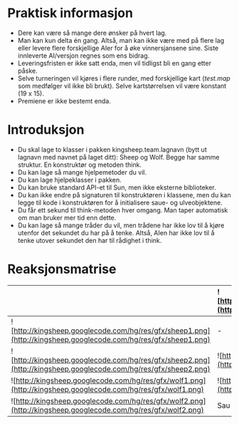 # Praktisk informasjon #

  * Dere kan være så mange dere ønsker på hvert lag.
  * Man kan kun delta én gang. Altså, man kan ikke være med på flere lag eller levere flere forskjellige AIer for å øke vinnersjansene sine. Siste innleverte AI/versjon regnes som ens bidrag.
  * Leveringsfristen er ikke satt enda, men vil tidligst bli en gang etter påske.
  * Selve turneringen vil kjøres i flere runder, med forskjellige kart (_test.map_ som medfølger vil ikke bli brukt). Selve kartstørrelsen vil være konstant (19 x 15).
  * Premiene er ikke bestemt enda.

# Introduksjon #

  * Du skal lage to klasser i pakken kingsheep.team.lagnavn (bytt ut lagnavn med navnet på laget ditt): Sheep og Wolf. Begge har samme struktur. En konstruktør og metoden think.
  * Du kan lage så mange hjelpemetoder du vil.
  * Du kan lage hjelpeklasser i pakken.
  * Du kan bruke standard API-et til Sun, men ikke eksterne biblioteker.
  * Du kan ikke endre på signaturen til konstruktøren i klassene, men du kan legge til kode i konstruktøren for å initialisere saue- og ulveobjektene.
  * Du får ett sekund til think-metoden hver omgang. Man taper automatisk om man bruker mer tid enn dette.
  * Du kan lage så mange tråder du vil, men trådene har ikke lov til å kjøre utenfor det sekundet du har på å tenke. Altså, AIen har ikke lov til å tenke utover sekundet den har til rådighet i think.

# Reaksjonsmatrise #

|        | ![http://kingsheep.googlecode.com/hg/res/gfx/sheep1.png](http://kingsheep.googlecode.com/hg/res/gfx/sheep1.png)| ![http://kingsheep.googlecode.com/hg/res/gfx/sheep2.png](http://kingsheep.googlecode.com/hg/res/gfx/sheep2.png) | ![http://kingsheep.googlecode.com/hg/res/gfx/wolf1.png](http://kingsheep.googlecode.com/hg/res/gfx/wolf1.png) | ![http://kingsheep.googlecode.com/hg/res/gfx/wolf2.png](http://kingsheep.googlecode.com/hg/res/gfx/wolf2.png) | ![http://kingsheep.googlecode.com/hg/res/gfx/skigard.png](http://kingsheep.googlecode.com/hg/res/gfx/skigard.png)|![http://kingsheep.googlecode.com/hg/res/gfx/grass.png](http://kingsheep.googlecode.com/hg/res/gfx/grass.png)|![http://kingsheep.googlecode.com/hg/res/gfx/rhubarb.png](http://kingsheep.googlecode.com/hg/res/gfx/rhubarb.png) |
|:-------|:---------------------------------------------------------------------------------------------------------------|:----------------------------------------------------------------------------------------------------------------|:--------------------------------------------------------------------------------------------------------------|:--------------------------------------------------------------------------------------------------------------|:-----------------------------------------------------------------------------------------------------------------|:------------------------------------------------------------------------------------------------------------|:-----------------------------------------------------------------------------------------------------------------|
| ![http://kingsheep.googlecode.com/hg/res/gfx/sheep1.png](http://kingsheep.googlecode.com/hg/res/gfx/sheep1.png) | -      |![http://kingsheep.googlecode.com/hg/res/gfx/cross.png](http://kingsheep.googlecode.com/hg/res/gfx/cross.png)     |![http://kingsheep.googlecode.com/hg/res/gfx/cross.png](http://kingsheep.googlecode.com/hg/res/gfx/cross.png)    |![http://kingsheep.googlecode.com/hg/res/gfx/cross.png](http://kingsheep.googlecode.com/hg/res/gfx/cross.png)    |![http://kingsheep.googlecode.com/hg/res/gfx/cross.png](http://kingsheep.googlecode.com/hg/res/gfx/cross.png)    |p1.score++|p1.score += 5  |
| ![http://kingsheep.googlecode.com/hg/res/gfx/sheep2.png](http://kingsheep.googlecode.com/hg/res/gfx/sheep2.png) |![http://kingsheep.googlecode.com/hg/res/gfx/cross.png](http://kingsheep.googlecode.com/hg/res/gfx/cross.png)     | -      |![http://kingsheep.googlecode.com/hg/res/gfx/cross.png](http://kingsheep.googlecode.com/hg/res/gfx/cross.png)    |![http://kingsheep.googlecode.com/hg/res/gfx/cross.png](http://kingsheep.googlecode.com/hg/res/gfx/cross.png)    |![http://kingsheep.googlecode.com/hg/res/gfx/cross.png](http://kingsheep.googlecode.com/hg/res/gfx/cross.png)    |p2.score++|p2.score += 5  |
| ![http://kingsheep.googlecode.com/hg/res/gfx/wolf1.png](http://kingsheep.googlecode.com/hg/res/gfx/wolf1.png)  |![http://kingsheep.googlecode.com/hg/res/gfx/cross.png](http://kingsheep.googlecode.com/hg/res/gfx/cross.png)     |Sau 2 svelges| -     |![http://kingsheep.googlecode.com/hg/res/gfx/cross.png](http://kingsheep.googlecode.com/hg/res/gfx/cross.png)    |![http://kingsheep.googlecode.com/hg/res/gfx/cross.png](http://kingsheep.googlecode.com/hg/res/gfx/cross.png)    |Gress ødelegges       | Rabarbra ødelegges        |
| ![http://kingsheep.googlecode.com/hg/res/gfx/wolf2.png](http://kingsheep.googlecode.com/hg/res/gfx/wolf2.png)  |Sau 1 svelges|![http://kingsheep.googlecode.com/hg/res/gfx/cross.png](http://kingsheep.googlecode.com/hg/res/gfx/cross.png)    |![http://kingsheep.googlecode.com/hg/res/gfx/cross.png](http://kingsheep.googlecode.com/hg/res/gfx/cross.png)       | -     |![http://kingsheep.googlecode.com/hg/res/gfx/cross.png](http://kingsheep.googlecode.com/hg/res/gfx/cross.png)      |Gress ødelegges      | Rabarbra ødelegges        |